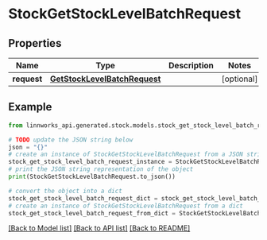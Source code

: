 # StockGetStockLevelBatchRequest


## Properties

Name | Type | Description | Notes
------------ | ------------- | ------------- | -------------
**request** | [**GetStockLevelBatchRequest**](GetStockLevelBatchRequest.md) |  | [optional] 

## Example

```python
from linnworks_api.generated.stock.models.stock_get_stock_level_batch_request import StockGetStockLevelBatchRequest

# TODO update the JSON string below
json = "{}"
# create an instance of StockGetStockLevelBatchRequest from a JSON string
stock_get_stock_level_batch_request_instance = StockGetStockLevelBatchRequest.from_json(json)
# print the JSON string representation of the object
print(StockGetStockLevelBatchRequest.to_json())

# convert the object into a dict
stock_get_stock_level_batch_request_dict = stock_get_stock_level_batch_request_instance.to_dict()
# create an instance of StockGetStockLevelBatchRequest from a dict
stock_get_stock_level_batch_request_from_dict = StockGetStockLevelBatchRequest.from_dict(stock_get_stock_level_batch_request_dict)
```
[[Back to Model list]](../README.md#documentation-for-models) [[Back to API list]](../README.md#documentation-for-api-endpoints) [[Back to README]](../README.md)


